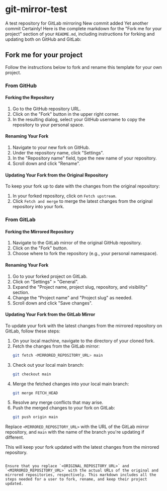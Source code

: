 # git-mirror-test
A test repository for GitLab mirroring
New commit added
Yet another commit
Certainly! Here is the complete markdown for the "Fork me for your project" section of your `README.md`, including instructions for forking and updating both on GitHub and GitLab:

## Fork me for your project

Follow the instructions below to fork and rename this template for your own project.

### From GitHub

#### Forking the Repository

1. Go to the GitHub repository URL.
2. Click on the "Fork" button in the upper right corner.
3. In the resulting dialog, select your GitHub username to copy the repository to your personal space.

#### Renaming Your Fork

1. Navigate to your new fork on GitHub.
2. Under the repository name, click "Settings".
3. In the "Repository name" field, type the new name of your repository.
4. Scroll down and click "Rename".

#### Updating Your Fork from the Original Repository

To keep your fork up to date with the changes from the original repository:

1. In your forked repository, click on `Fetch upstream`.
2. Click `Fetch and merge` to merge the latest changes from the original repository into your fork.

### From GitLab

#### Forking the Mirrored Repository

1. Navigate to the GitLab mirror of the original GitHub repository.
2. Click on the "Fork" button.
3. Choose where to fork the repository (e.g., your personal namespace).

#### Renaming Your Fork

1. Go to your forked project on GitLab.
2. Click on "Settings" > "General".
3. Expand the "Project name, project slug, repository, and visibility" section.
4. Change the "Project name" and "Project slug" as needed.
5. Scroll down and click "Save changes".

#### Updating Your Fork from the GitLab Mirror

To update your fork with the latest changes from the mirrored repository on GitLab, follow these steps:

1. On your local machine, navigate to the directory of your cloned fork.
2. Fetch the changes from the GitLab mirror:
   ```bash
   git fetch <MIRRORED_REPOSITORY_URL> main
   ```
3. Check out your local main branch:
   ```bash
   git checkout main
   ```
4. Merge the fetched changes into your local main branch:
   ```bash
   git merge FETCH_HEAD
   ```
5. Resolve any merge conflicts that may arise.
6. Push the merged changes to your fork on GitLab:
   ```bash
   git push origin main
   ```

Replace `<MIRRORED_REPOSITORY_URL>` with the URL of the GitLab mirror repository, and `main` with the name of the branch you're updating if different.

This will keep your fork updated with the latest changes from the mirrored repository.
```

Ensure that you replace `<ORIGINAL_REPOSITORY_URL>` and `<MIRRORED_REPOSITORY_URL>` with the actual URLs of the original and mirrored repositories, respectively. This markdown includes all the steps needed for a user to fork, rename, and keep their project updated.
